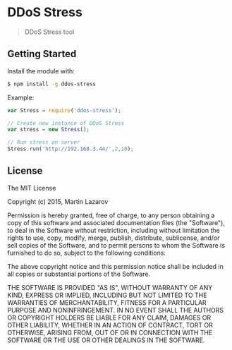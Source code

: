 # DDoS Stress

> DDoS Stress tool

## Getting Started
Install the module with: 

```bash
$ npm install -g ddos-stress
```

Example:

```javascript
var Stress = require('ddos-stress');

// Create new instance of DDoS Stress
var stress = new Stress();

// Run stress on server
Stress.run('http://192.168.3.44/',2,10);
```

## License 

The MIT License

Copyright (c) 2015, Martin Lazarov

Permission is hereby granted, free of charge, to any person
obtaining a copy of this software and associated documentation
files (the "Software"), to deal in the Software without
restriction, including without limitation the rights to use,
copy, modify, merge, publish, distribute, sublicense, and/or sell
copies of the Software, and to permit persons to whom the
Software is furnished to do so, subject to the following
conditions:

The above copyright notice and this permission notice shall be
included in all copies or substantial portions of the Software.

THE SOFTWARE IS PROVIDED "AS IS", WITHOUT WARRANTY OF ANY KIND,
EXPRESS OR IMPLIED, INCLUDING BUT NOT LIMITED TO THE WARRANTIES
OF MERCHANTABILITY, FITNESS FOR A PARTICULAR PURPOSE AND
NONINFRINGEMENT. IN NO EVENT SHALL THE AUTHORS OR COPYRIGHT
HOLDERS BE LIABLE FOR ANY CLAIM, DAMAGES OR OTHER LIABILITY,
WHETHER IN AN ACTION OF CONTRACT, TORT OR OTHERWISE, ARISING
FROM, OUT OF OR IN CONNECTION WITH THE SOFTWARE OR THE USE OR
OTHER DEALINGS IN THE SOFTWARE.

